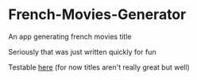 French-Movies-Generator
=======================

An app generating french movies title

Seriously that was just written quickly for fun

Testable [here](http://frmovies.herokuapp.com/) (for now titles aren't really great but well)
